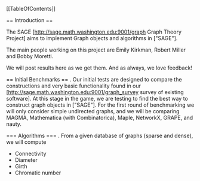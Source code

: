 [[TableOfContents]]

==  Introduction ==

The SAGE [http://sage.math.washington.edu:9001/graph Graph Theory Project] aims to implement Graph objects and algorithms in ["SAGE"].

The main people working on this project are Emily Kirkman, Robert Miller and Bobby Moretti.

We will post results here as we get them.  And as always, we love feedback!

== Initial Benchmarks ==
 . Our initial tests are designed to compare the constructions and very basic functionality found in our [http://sage.math.washington.edu:9001/graph_survey survey of existing software].  At this stage in the game, we are testing to find the best way to construct graph objects in ["SAGE"].  For the first round of benchmarking we will only consider simple undirected graphs, and we will be comparing MAGMA, Mathematica (with Combinatorica), Maple, NetworkX, GRAPE, and nauty.

=== Algorithms ===
 . From a given database of graphs (sparse and dense), we will compute
 * Connectivity
 * Diameter
 * Girth
 * Chromatic number
